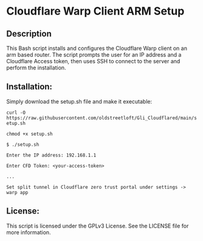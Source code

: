 # Cloudflare Warp Client ARM Setup
## Description
This Bash script installs and configures the Cloudflare Warp client on an arm based router. The script prompts the user for an IP address and a Cloudflare Access token, then uses SSH to connect to the server and perform the installation.

## Installation:
Simply download the setup.sh file and make it executable:

`curl -O https://raw.githubusercontent.com/oldstreetloft/Gli_Cloudflared/main/setup.sh`

`chmod +x setup.sh`

`$ ./setup.sh`

`Enter the IP address: 192.168.1.1`

`Enter CFD Token: <your-access-token>`

`...`

`Set split tunnel in Cloudflare zero trust portal under settings -> warp app`

## License:
This script is licensed under the GPLv3 License. See the LICENSE file for more information.